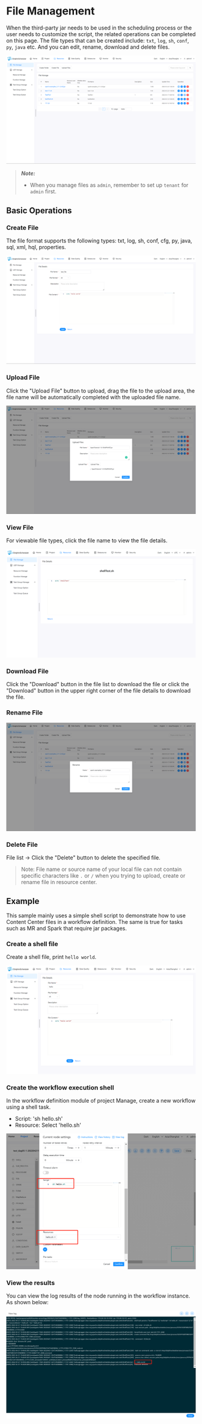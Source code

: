 # File Management

When the third-party jar needs to be used in the scheduling process or the user needs to customize the script, the related operations can be completed on this page. The file types that can be created include: `txt`, `log`, `sh`, `conf`, `py`, `java` etc. And you can edit, rename, download and delete files.

![file-manage](../../../../img/new_ui/dev/resource/file-manage.png)

> **_Note:_**
>
> * When you manage files as `admin`, remember to set up `tenant` for `admin` first. 

## Basic Operations

### Create File 

The file format supports the following types: txt, log, sh, conf, cfg, py, java, sql, xml, hql, properties.

![create-file](../../../../img/new_ui/dev/resource/create-file.png)

### Upload File

Click the "Upload File" button to upload, drag the file to the upload area, the file name will be automatically completed with the uploaded file name.

![upload-file](../../../../img/new_ui/dev/resource/upload-file.png)

### View File

For viewable file types, click the file name to view the file details.

![file_detail](../../../../img/tasks/demo/file_detail.png)

### Download File

Click the "Download" button in the file list to download the file or click the "Download" button in the upper right corner of the file details to download the file.

### Rename File

![rename-file](../../../../img/new_ui/dev/resource/rename-file.png)

### Delete File

File list -> Click the "Delete" button to delete the specified file.

> Note: File name or source name of your local file can not contain specific characters like `.` or `/` when you trying to
> upload, create or rename file in resource center.

## Example

This sample mainly uses a simple shell script to demonstrate how to use Content Center files in a workflow definition. The same is true for tasks such as MR and Spark that require jar packages.

### Create a shell file

Create a shell file, print `hello world`.

![create-shell](../../../../img/new_ui/dev/resource/demo/file-demo01.png)

### Create the workflow execution shell

In the workflow definition module of project Manage, create a new workflow using a shell task.

- Script: 'sh hello.sh'
- Resource: Select 'hello.sh'

![use-shell](../../../../img/new_ui/dev/resource/demo/file-demo02.png)

### View the results

You can view the log results of the node running in the workflow instance. As shown below:

![log-shell](../../../../img/new_ui/dev/resource/demo/file-demo03.png)
